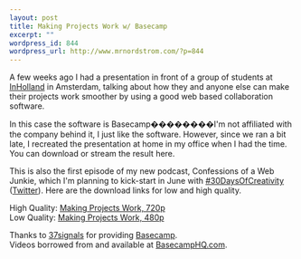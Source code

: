 ```yaml
--- 
layout: post
title: Making Projects Work w/ Basecamp
excerpt: ""
wordpress_id: 844
wordpress_url: http://www.mrnordstrom.com/?p=844
---
```

<p>A few weeks ago I had a presentation in front of a group of students at <a href="http://www.inholland.nl/">InHolland</a> in Amsterdam, talking about how they and anyone else can make their projects work smoother by using a good web based collaboration software.</p>
<!--more-->
<p>In this case the software is Basecamp��������I'm not affiliated with the company behind it, I just like the software. However, since we ran a bit late, I recreated the presentation at home in my office when I had the time. You can download or stream the result here.</p>
<p>This is also the first episode of my new podcast, Confessions of a Web Junkie, which I'm planning to kick-start in June with <a href="http://30daysofcreativity.com/">#30DaysOfCreativity</a> (<a href="http://twitter.com/#search?q=%2330daysofcreativity">Twitter</a>). Here are the download links for low and high quality.</p>
<p>High Quality: <a href="http://www.mrnordstrom.com/video/20100517_making_projects_work/20100517_making_projects_work_720.mov">Making Projects Work, 720p</a><br>
Low Quality: <a href="http://www.mrnordstrom.com/video/20100517_making_projects_work/20100517_making_projects_work_720.mov">Making Projects Work, 480p</a></p>
<p>Thanks to <a href="http://37signals.com/">37signals</a> for providing <a href="http://basecamphq.com">Basecamp</a>.</a><br>
Videos borrowed from and available at <a href="http://basecamphq.com">BasecampHQ.com</a>.</a></p>
